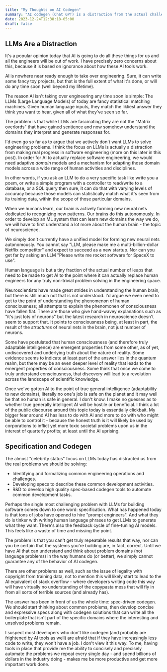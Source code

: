 ```yaml
---
title: "My Thoughts on AI Codegen"
summary: "AI codegen (Chat GPT) is a distraction from the actual challenges in software engineering."
date: 2023-12-24T12:38:18-05:00
draft: false
---
```


## LLMs Are a Distraction

It's a popular opinion today that AI is going to do all these things for us and all the engineers will be out of work. I have precisely zero concerns about this, because it is based on ignorance about how these AI tools work.

AI is nowhere near ready enough to take over engineering. Sure, it can write some fancy toy projects, but that is the full extent of what it's done, or will do any time soon (well beyond my lifetime).

The reason AI isn't taking over engineering any time soon is simple: The LLMs (Large Language Models) of today are fancy statistical matching machines. Given human language inputs, they match the likliest answer they think you want to hear, given all of what they've seen so far.

The problem is that while LLMs are fascinating they are not the "Matrix overlords" that have gained sentience and now somehow understand the domains they interpret and generate responses for.

I'd even go so far as to argue that we actively don't want LLMs to solve engineering problems. I think the focus on LLMs is actually a distraction from making real progress in software engineering (more on this later in this post). In order for AI to actually replace software engineering, we would need adaptive *domain* models and a mechanism for adapting those domain models across a wide range of human activities and disciplines.

In other words, if you ask an LLM to do a very specific task like write you a poem, or write a simple program with a controller to read/write to a database, or a SQL query then sure, it can do that with varying levels of accuracy because those models can statistically match what it's seen from its training data, within the scope of those particular domains.

When we humans learn, our brain is actively forming new neural nets dedicated to recognizing new patterns. Our brains do this autonomously. In order to develop an ML system that can learn new domains the way we do, we will have to first understand a lot more about the human brain - the topic of neuroscience.

We simply don't currently have a unified model for forming new neural nets autonomously. You cannot say "LLM, please make me a multi-billion-dollar Netflix competitor" and expect to succeed as a new startup. Nor can you get far by asking an LLM "Please write me rocket software for SpaceX to use".

Human language is but a tiny fraction of the actual number of leaps that need to be made to get AI to the point where it can actually replace human engineers for any truly non-trivial problem solving in the engineering space.

Neuroscientists have made great strides in understanding the human brain, but there is still much not that is not understood. I'd argue we even need to get to the point of understanding the phenomenon of human consciousness; all attempts to explain the phenomonen of consciousness have fallen flat. There are those who give hand-wavey explanations such as "it's just lots of neurons" but the latest research in neuroscience doesn't seem to support that. It points to consciousness being, at least in part, the result of the *structures* of neural nets in the brain, not just number of neurons.

Some have postulated that human consciousness (and therefore truly adaptable intelligence) are emergent properties from some other, as of yet, undiscovered and underlying truth about the nature of reality. Some evidence seems to indicate at least part of the answer lies in the quantum realm, but there may be an even deeper level of reality that leads to the emergent properties of consciousness. Some think that once we come to truly understand consciousness, that discovery will lead to a revolution across the landscape of scientific knowledge.

Once we've gotten AI to the point of true general intelligence (adaptability to new domains), literally no one's job is safe on the planet and it may well be that no human is safe in general. I don't know. I make no guesses as to whether true generally intelligent AI will be hostile or beneficial. I think a lot of the public discourse around this topic today is essentially clickbait. My bigger fear around AI has less to do with AI and more to do with who might be able to control it - because the honest truth is it will likely be used by corporations to inflict yet more toxic societal problems upon us in the interest of quarterly profits; at least until the AI uprising.

## Specification and Codegen

The almost "celebrity status" focus on LLMs today has distracted us from the real problems we should be solving:

- Identifying and formalizing common engineering operations and challenges.
- Developing specs to describe these common development activities.
- R&D to develop high quality spec-based codegen tools to automate common development tasks.

Perhaps the single most challenging problem with LLMs for building software comes down to one word: specification. What has happened today is that tons of jobs have opened to hire "prompt engineers". And what they do is tinker with writing human language phrases to get LLMs to generate what they want. There's also the feedback cycle of fine-tuning AI models. This feels like a waste of time and missing the point.

The problem is that you can't get truly repeatable results that way, nor can you be certain that the systems you're building are, in fact, correct. Until we have AI that can understand and think about problem domains (not language problems) in the way humans do (or better), we simply cannot guarantee any of the behavior of AI codegen.

There are other problems as well, such as the issue of legality with copyright from training data, not to mention this will likely start to lead to the AI equivalent of stack overflow - where developers writing code this way will have virtually no understanding of the copypasta mess that will fly in from all sorts of terrible sources (and already has).

The answer has been in front of us the whole time: spec-driven codegen. We should start thinking about common problems, then develop concise and expressive specs along with codegen solutions that can write all the boilerplate that isn't part of the specific domains where the interesting and unsolved problems remain.

I suspect most developers who don't like codegen (and probably are frightened by AI tools as well) are afraid that if they have increasingly less code to write, they won't have a job. I don't view it this way. To me, having tools in place that provide me the ability to concisely and precisely automate the problems we repeat every single day - and spend billions of dollars in the industry doing - makes me be more productive and get more important work done.
